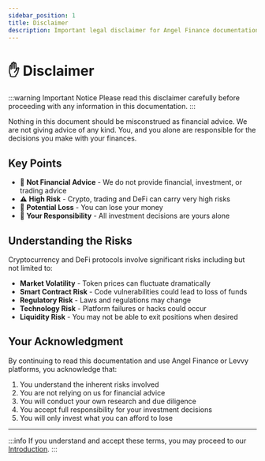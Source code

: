 ```yaml
---
sidebar_position: 1
title: Disclaimer
description: Important legal disclaimer for Angel Finance documentation
---
```


# ✋ Disclaimer

:::warning Important Notice
Please read this disclaimer carefully before proceeding with any information in this documentation.
:::

Nothing in this document should be misconstrued as financial advice. We are not giving advice of any kind. You, and you alone are responsible for the decisions you make with your finances. 

## Key Points

- 🚫 **Not Financial Advice** - We do not provide financial, investment, or trading advice
- ⚠️ **High Risk** - Crypto, trading and DeFi can carry very high risks
- 💸 **Potential Loss** - You can lose your money
- 🎯 **Your Responsibility** - All investment decisions are yours alone

## Understanding the Risks

Cryptocurrency and DeFi protocols involve significant risks including but not limited to:

- **Market Volatility** - Token prices can fluctuate dramatically
- **Smart Contract Risk** - Code vulnerabilities could lead to loss of funds
- **Regulatory Risk** - Laws and regulations may change
- **Technology Risk** - Platform failures or hacks could occur
- **Liquidity Risk** - You may not be able to exit positions when desired

## Your Acknowledgment

By continuing to read this documentation and use Angel Finance or Levvy platforms, you acknowledge that:

1. You understand the inherent risks involved
2. You are not relying on us for financial advice
3. You will conduct your own research and due diligence
4. You accept full responsibility for your investment decisions
5. You will only invest what you can afford to lose

---

:::info
If you understand and accept these terms, you may proceed to our [Introduction](/docs/angel-paper/introduction).
:::